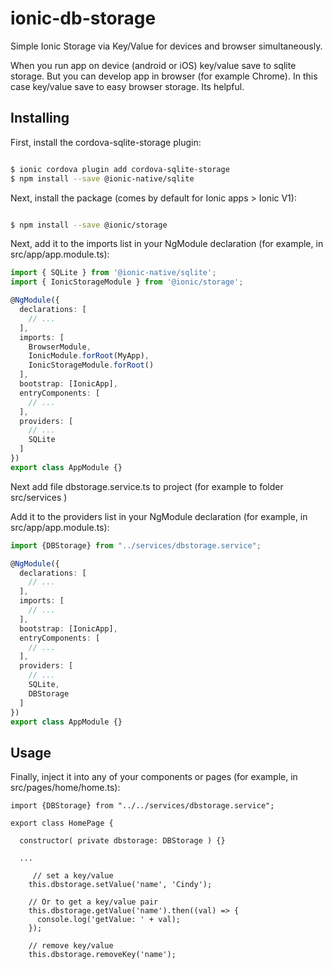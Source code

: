 # ionic-db-storage
Simple Ionic Storage via Key/Value for devices and browser simultaneously. 

When you run app on device (android or iOS) key/value save to sqlite storage. But you can develop app in browser (for example Chrome). In this case key/value save to easy browser storage. Its helpful. 

## Installing

First, install the cordova-sqlite-storage plugin:
```bash

$ ionic cordova plugin add cordova-sqlite-storage
$ npm install --save @ionic-native/sqlite
```
Next, install the package (comes by default for Ionic apps > Ionic V1):
```bash

$ npm install --save @ionic/storage
```
Next, add it to the imports list in your NgModule declaration (for example, in src/app/app.module.ts):
```ts
import { SQLite } from '@ionic-native/sqlite';
import { IonicStorageModule } from '@ionic/storage';

@NgModule({
  declarations: [
    // ...
  ],
  imports: [
    BrowserModule,
    IonicModule.forRoot(MyApp),
    IonicStorageModule.forRoot()
  ],
  bootstrap: [IonicApp],
  entryComponents: [
    // ...
  ],
  providers: [
    // ...
    SQLite
  ]
})
export class AppModule {}
```
Next add file dbstorage.service.ts to project (for example to folder src/services ) 

Add it to the providers list in your NgModule declaration (for example, in src/app/app.module.ts):
```ts
import {DBStorage} from "../services/dbstorage.service";

@NgModule({
  declarations: [
    // ...
  ],
  imports: [
    // ...
  ],
  bootstrap: [IonicApp],
  entryComponents: [
    // ...
  ],
  providers: [
    // ...
    SQLite, 
    DBStorage
  ]
})
export class AppModule {}
```
## Usage
Finally, inject it into any of your components or pages (for example, in src/pages/home/home.ts):
```ts: 
import {DBStorage} from "../../services/dbstorage.service";

export class HomePage {

  constructor( private dbstorage: DBStorage ) {}

  ...

     // set a key/value
    this.dbstorage.setValue('name', 'Cindy');

    // Or to get a key/value pair
    this.dbstorage.getValue('name').then((val) => {
      console.log('getValue: ' + val);
    });

    // remove key/value
    this.dbstorage.removeKey('name');
```
